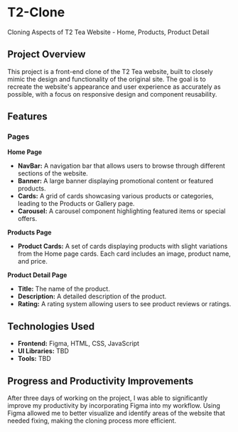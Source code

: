
# T2-Clone

Cloning Aspects of T2 Tea Website - Home, Products, Product Detail

## Project Overview

This project is a front-end clone of the T2 Tea website, built to closely mimic the design and functionality of the original site. The goal is to recreate the website's appearance and user experience as accurately as possible, with a focus on responsive design and component reusability.

## Features

### Pages

**Home Page**

- **NavBar:** A navigation bar that allows users to browse through different sections of the website.
- **Banner:** A large banner displaying promotional content or featured products.
- **Cards:** A grid of cards showcasing various products or categories, leading to the Products or Gallery page.
- **Carousel:** A carousel component highlighting featured items or special offers.

**Products Page**

- **Product Cards:** A set of cards displaying products with slight variations from the Home page cards. Each card includes an image, product name, and price.

**Product Detail Page**

- **Title:** The name of the product.
- **Description:** A detailed description of the product.
- **Rating:** A rating system allowing users to see product reviews or ratings.

## Technologies Used

- **Frontend:** Figma, HTML, CSS, JavaScript
- **UI Libraries:** TBD
- **Tools:** TBD

## Progress and Productivity Improvements

After three days of working on the project, I was able to significantly improve my productivity by incorporating Figma into my workflow. Using Figma allowed me to better visualize and identify areas of the website that needed fixing, making the cloning process more efficient.

